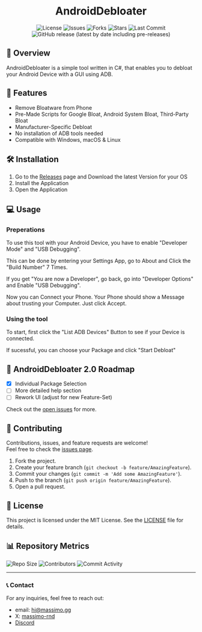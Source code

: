 <div align="center">

# AndroidDebloater

![License](https://img.shields.io/github/license/massimo-rnd/AndroidDebloater)
![Issues](https://img.shields.io/github/issues/massimo-rnd/AndroidDebloater)
![Forks](https://img.shields.io/github/forks/massimo-rnd/AndroidDebloater)
![Stars](https://img.shields.io/github/stars/massimo-rnd/AndroidDebloater)
![Last Commit](https://img.shields.io/github/last-commit/massimo-rnd/AndroidDebloater)
![GitHub release (latest by date including pre-releases)](https://img.shields.io/github/v/release/massimo-rnd/AndroidDebloater?include_prereleases)

</div>

## 🚀 Overview

AndroidDebloater is a simple tool written in C#, that enables you to debloat your Android Device with a GUI using ADB.

## 🎯 Features

- Remove Bloatware from Phone
- Pre-Made Scripts for Google Bloat, Android System Bloat, Third-Party Bloat
- Manufacturer-Specific Debloat
- No installation of ADB tools needed
- Compatible with Windows, macOS & Linux

## 🛠️ Installation

1. Go to the [Releases](https://github.com/massimo-rnd/AndroidDebloater/releases/latest) page and Download the latest Version for your OS
2. Install the Application
3. Open the Application

## 💻 Usage

### Preperations
To use this tool with your Android Device, you have to enable "Developer Mode" and "USB Debugging".

This can be done by entering your Settings App, go to About and Click the "Build Number" 7 Times.

If you get "You are now a Developer", go back, go into "Developer Options" and Enable "USB Debugging".

Now you can Connect your Phone. Your Phone should show a Message about trusting your Computer. Just click Accept.

### Using the tool
To start, first click the "List ADB Devices" Button to see if your Device is connected.

If sucessful, you can choose your Package and click "Start Debloat"

## 🚧 AndroidDebloater 2.0 Roadmap

- [x] Individual Package Selection
- [ ] More detailed help section
- [ ] Rework UI (adjust for new Feature-Set)

Check out the [open issues](https://github.com/massimo-rnd/AndroidDebloater/issues) for more.

## 🤝 Contributing

Contributions, issues, and feature requests are welcome!  
Feel free to check the [issues page](https://github.com/massimo-rnd/AndroidDebloater/issues).

1. Fork the project.
2. Create your feature branch (`git checkout -b feature/AmazingFeature`).
3. Commit your changes (`git commit -m 'Add some AmazingFeature'`).
4. Push to the branch (`git push origin feature/AmazingFeature`).
5. Open a pull request.

## 📜 License

This project is licensed under the MIT License. See the [LICENSE](LICENSE) file for details.

## 📊 Repository Metrics

![Repo Size](https://img.shields.io/github/repo-size/massimo-rnd/AndroidDebloater)
![Contributors](https://img.shields.io/github/contributors/massimo-rnd/AndroidDebloater)
![Commit Activity](https://img.shields.io/github/commit-activity/m/massimo-rnd/AndroidDebloater)

---

### 📞 Contact

For any inquiries, feel free to reach out:
- email: [hi@massimo.gg](mailto:hi@massimo.gg)
- X: [massimo-rnd](https://x.com/massimo-rnd)
- [Discord](https://discord.gg/wmC5AA6c)
